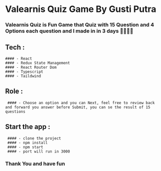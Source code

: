 # Valearnis Quiz Game By Gusti Putra

### Valearnis Quiz is Fun Game that Quiz with 15 Question and 4 Options each question and I made in in 3 days 🚀🚀🚀🚀

## Tech : 
    #### - React
    #### - Redux State Management
    #### - React Router Dom
    #### - Typescript
    #### - Taildwind
    
    
## Role :
     #### - Choose an option and you can Next, feel free to review back and forward you answer before Submit, you can se the result of 15 questions
     
## Start the app :
     #### - clone the project
     #### - npm install
     #### - npm start
     #### - port will run in 3000
     
   ### Thank You and have fun
